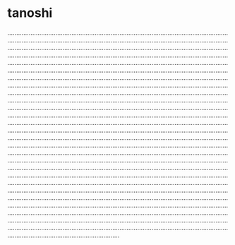 # tanoshi

...................................................................................................................................................................................................................................................................................................................................................................................................................................................................................................................................................................................................................................................................................................................................................................................................................................................................................................................................................................................................................................................................................................................................................................................................................................................................................................................................................................................................................................................................................................................................................................................................................................................................................................................................................................................................................................................................................................................................................................................................................................................................................................................................................................................................................................................................................................................................................................................................................................................................................................................................................................................................................................................................................................................................................................................................................................................................................................................................................................................................................................................................................................................................................................................................................................................................................................................................................................................................................................................................................................................................................